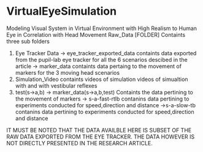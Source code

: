# VirtualEyeSimulation
Modeling Visual System in Virtual Environment with High Realism to Human Eye in Correlation with Head Movement
Raw_Data [FOLDER]
Containts three sub folders
  1. Eye Tracker Data
    -> eye_tracker_exported_data
    containts data exported from the pupil-lab eye tracker for all the 6 scenarios descibed in the article
    -> marker_data
    containts data pertaing to the movement of markers for the 3 moving head scenarios
  2. Simulation_Video
  containts videos of simulation videos of simualtion with and with vestibular reflexes
  3. test(s→a,b)
    -> marker_data(s→a,b,test)
    Containts the data pertining to the movement of markers
    -> s-a-fast-rtlb
    contanins data pertining to experiments conducted for speed,direction and distance
    ->s-a-slow-tb
    contanins data pertining to experiments conducted for speed,direction and distance
    
IT MUST BE NOTED THAT THE DATA AVAILBLE HERE IS SUBSET OF THE RAW DATA EXPORTED FROM THE EYE TRACKER. THE DATA HOWEVER IS NOT DIRECTLY PRESENTED IN THE RESEARCH ARTICLE.    


